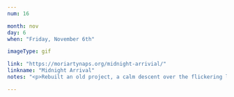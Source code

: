 ```yaml
---
num: 16

month: nov
day: 6
when: "Friday, November 6th"

imageType: gif

link: "https://moriartynaps.org/midnight-arrivial/"
linkname: "Midnight Arrival"
notes: "<p>Rebuilt an old project, a calm descent over the flickering lights of Washington D.C.</p>"

---
```


